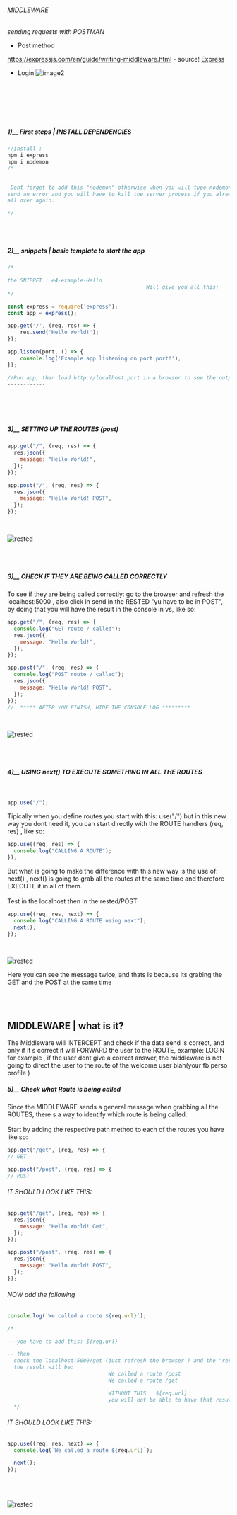 ###### MIDDLEWARE

_sending requests with POSTMAN_

- Post method

https://expressjs.com/en/guide/writing-middleware.html - source!
[Express](https://expressjs.com/en/guide/writing-middleware.html)

- Login
![image2](./img/middleware-explanatoryimg.jpg)

  <br>
<br>
<br>
<br>

##### 1)\_\_ First steps | INSTALL DEPENDENCIES

```javascript
//install :
npm i express
npm i nodemon
/*


 Dont forget to add this "nodemon" otherwise when you will type nodemon server.js , it will
send an error and you will have to kill the server process if you already typed the npm start and start
all over again.

*/

```

<br>
<br>

##### 2)\_\_ snippets | basic template to start the app

```javascript
/*

the SNIPPET : e4-example-Hello
                                            Will give you all this:
*/

const express = require('express');
const app = express();

app.get('/', (req, res) => {
    res.send('Hello World!');
});

app.listen(port, () => {
    console.log('Example app listening on port port!');
});

//Run app, then load http://localhost:port in a browser to see the output.
------------


```

<br>
<br>
<br>

##### 3)\_\_ SETTING UP THE ROUTES (post)

```javascript
app.get("/", (req, res) => {
  res.json({
    message: "Hello World!",
  });
});

app.post("/", (req, res) => {
  res.json({
    message: "Hello World! POST",
  });
});
```

<br>

![rested](img/post-basic.gif)

<br>
<br>

##### 3)\_\_ CHECK IF THEY ARE BEING CALLED CORRECTLY

<p>
  To see if they are being called correctly: go to the browser and refresh the localhost:5000 , also click in send in the RESTED "yu have to be in POST", by doing that you will have the result in the console in vs, like so:</p>

```javascript
app.get("/", (req, res) => {
  console.log("GET route / called");
  res.json({
    message: "Hello World!",
  });
});

app.post("/", (req, res) => {
  console.log("POST route / called");
  res.json({
    message: "Hello World! POST",
  });
});
//  ***** AFTER YOU FINISH, HIDE THE CONSOLE LOG *********
```

  <br>

![rested](img/routes_call.jpg)

<br>
<br>

##### 4)\_\_ USING next() TO EXECUTE SOMETHING IN ALL THE ROUTES

  <br>

```javascript
app.use("/");
```

<p>
Tipically when you define routes you start with this: use("/")
but in this new way you dont need it, you can start directly with
the ROUTE handlers (req, res) , like so:</p>

```javascript
app.use((req, res) => {
  console.log("CALLING A ROUTE");
});
```

<p>
But what is going to make the difference with
this new way is the use of: next() , next() is going to grab all 
the routes at the same time and therefore EXECUTE it in all of
them.   <br>  <br>
Test in the localhost then in the rested/POST 
</p>

```javascript
app.use((req, res, next) => {
  console.log("CALLING A ROUTE using next");
  next();
});
```

  <br>

![rested](img/callingnext_.jpg)

<p>Here you can see the message twice, and thats is because its grabing the GET and the POST at the same time<p>
<br>
<br>

## MIDDLEWARE | what is it?

<p>
The Middleware will INTERCEPT and check
  if the data send is 
 correct, and only if it s correct it will FORWARD
 the user to the ROUTE, example:
 LOGIN for example , if the user dont give a correct
 answer, the middleware is not going to direct the user
 to the route of the welcome user blah(your fb perso profile )
</p>

##### 5)\_\_ Check what Route is being called

<p>
Since the MIDDLEWARE sends a general message when grabbing all the ROUTES,
there s a way to identify which route 
is being called.

<br>
<br>
Start by adding the respective path method
to each of the routes you have like so:
</p>

```javascript
app.get("/get", (req, res) => {
// GET

app.post("/post", (req, res) => {
// POST
```

###### IT SHOULD LOOK LIKE THIS:

```javascript
app.get("/get", (req, res) => {
  res.json({
    message: "Hello World! Get",
  });
});

app.post("/post", (req, res) => {
  res.json({
    message: "Hello World! POST",
  });
});
```

###### NOW add the following

```javascript
console.log(`We called a route ${req.url}`);

/*

-- you have to add this: ${req.url}  

-- then
  check the localhost:5000/get (just refresh the browser ) and the "rested" on "POST" http://localhost:5000/post  (click on send)
  the result will be:
                                We called a route /post
                                We called a route /get

                                WITHOUT THIS   ${req.url}
                                you will not be able to have that result.
  */
```

###### IT SHOULD LOOK LIKE THIS:

```javascript
app.use((req, res, next) => {
  console.log(`We called a route ${req.url}`);

  next();
});
```

<br>
<br>

![rested](img/req_url.jpg)

<br>
<br>
